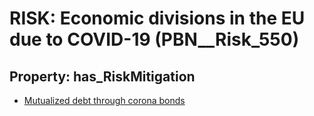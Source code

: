 # RISK: __Economic divisions in the EU due to COVID-19__ (PBN__Risk_550)

## Property: has_RiskMitigation

* [Mutualized debt through corona bonds](PBN__RiskMitigation_777)

